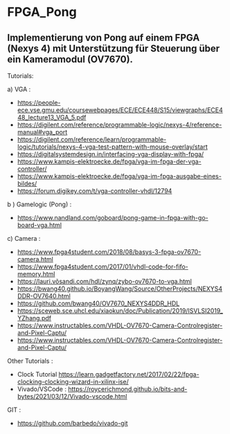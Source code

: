 # FPGA_Pong

Implementierung von Pong auf einem FPGA (Nexys 4) mit Unterstützung für Steuerung über ein Kameramodul (OV7670).
----------------------------------------------------------------------------------------------------------------
Tutorials:

a) VGA :
- https://people-ece.vse.gmu.edu/coursewebpages/ECE/ECE448/S15/viewgraphs/ECE448_lecture13_VGA_5.pdf
- https://digilent.com/reference/programmable-logic/nexys-4/reference-manual#vga_port
- https://digilent.com/reference/learn/programmable-logic/tutorials/nexys-4-vga-test-pattern-with-mouse-overlay/start
- https://digitalsystemdesign.in/interfacing-vga-display-with-fpga/
- https://www.kampis-elektroecke.de/fpga/vga-im-fpga-der-vga-controller/
- https://www.kampis-elektroecke.de/fpga/vga-im-fpga-ausgabe-eines-bildes/
- https://forum.digikey.com/t/vga-controller-vhdl/12794

b ) Gamelogic (Pong) :
- https://www.nandland.com/goboard/pong-game-in-fpga-with-go-board-vga.html


c) Camera :
- https://www.fpga4student.com/2018/08/basys-3-fpga-ov7670-camera.html
- https://www.fpga4student.com/2017/01/vhdl-code-for-fifo-memory.html
- https://lauri.võsandi.com/hdl/zynq/zybo-ov7670-to-vga.html
- https://bwang40.github.io/BoyangWang/Source/OtherProjects/NEXYS4DDR-OV7640.html
- https://github.com/bwang40/OV7670_NEXYS4DDR_HDL
- https://sceweb.sce.uhcl.edu/xiaokun/doc/Publication/2019/ISVLSI2019_YZhang.pdf
- https://www.instructables.com/VHDL-OV7670-Camera-Controlregister-and-Pixel-Captu/
- https://www.instructables.com/VHDL-OV7670-Camera-Controlregister-and-Pixel-Captu/

Other Tutorials :
- Clock Tutorial https://learn.gadgetfactory.net/2017/02/22/fpga-clocking-clocking-wizard-in-xilinx-ise/
- Vivado/VSCode : https://roycerichmond.github.io/bits-and-bytes/2021/03/12/Vivado-vscode.html

GIT : 
- https://github.com/barbedo/vivado-git
